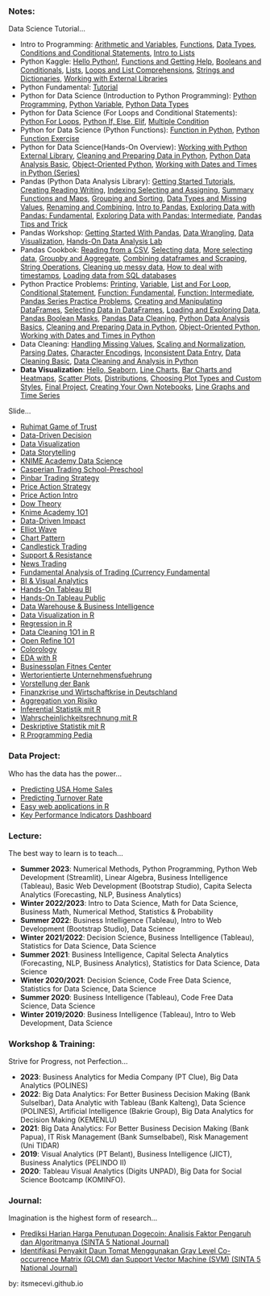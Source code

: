 ### Notes:
Data Science Tutorial...

* Intro to Programming: [Arithmetic and Variables](https://colab.research.google.com/drive/1goYkfMay2Eez9pvgsVTO5uTUDKV-ys9X?usp=sharing), [Functions](https://colab.research.google.com/drive/1ksPrNI4dNLf9IJ8CndJk9V49sW8pboEP?usp=sharing), [Data Types](https://colab.research.google.com/drive/1v1QKVXUUmFcagDDQp-JISwvmt8bbv709?usp=sharing), [Conditions and Conditional Statements](https://colab.research.google.com/drive/1c8lLrflPAmljsU12R3KGLMSdZ_Jvyjnw?usp=sharing), [Intro to Lists](https://colab.research.google.com/drive/1eQv4h1vpQBUeU8Ao530JUqSX5scQ3geM?usp=sharing)
* Python Kaggle: [Hello Python!](), [Functions and Getting Help](), [Booleans and Conditionals](), [Lists](), [Loops and List Comprehensions](), [Strings and Dictionaries](), [Working with External Libraries]()
* Python Fundamental: [Tutorial](https://colab.research.google.com/drive/1Il9BhnPeZZKzXGsLwPVM00O7SK4S7VR1?usp=sharing)
* Python for Data Science (Introduction to Python Programming): [Python Programming](https://colab.research.google.com/drive/1hOYPrZd68cZexgFeErQikRuN3ALrjUZC?usp=sharing), [Python Variable](https://colab.research.google.com/drive/1lQ_W-QGulH4OP2HcaLq_APDGx_GRaBVj?usp=sharing), [Python Data Types](https://colab.research.google.com/drive/1i7pp1NUzsXK-MxXu8axPvqJFdXCjuMgQ?usp=sharing)
* Python for Data Science (For Loops and Conditional Statements): [Python For Loops](https://colab.research.google.com/drive/1qSobt8x90CpZTZDQlmyQSKsR7QjicrHE?usp=sharing), [Python If, Else, Elif](https://colab.research.google.com/drive/12imcVU5SFQLRpw1WUJ0LagKakPSiLTuR?usp=sharing), [Multiple Condition](https://colab.research.google.com/drive/1dzFjiJRoZ1os9ON9CKkLCyoYcguK9G-z?usp=sharing)
* Python for Data Science (Python Functions): [Function in Python](https://colab.research.google.com/drive/1KihiHixC_-rc5Z2Dj494CIngakrUDuyo?usp=sharing), [Python Function Exercise](https://colab.research.google.com/drive/17YnTgstlGOBPGs8ZWxNhI16B9ki1yshR?usp=sharing)
* Python for Data Science(Hands-On Overview): [Working with Python External Library](https://colab.research.google.com/drive/1ooWhlDgFSgGGQqh0C4ECuKqeGEOqJEYX?usp=sharing), [Cleaning and Preparing Data in Python](), [Python Data Analysis Basic](), [Object-Oriented Python](), [Working with Dates and Times in Python (Series)]()
* Pandas (Python Data Analysis Library): [Getting Started Tutorials](https://colab.research.google.com/drive/1ZFa7cWkBIFJcwxy3IXPCn0oZSrqMcug7?usp=sharing), [Creating Reading Writing](https://colab.research.google.com/drive/1LzOLMrhxvjE5Gid4XUHxwsHQjLGBN5uX?usp=sharing), [Indexing Selecting and Assigning](https://colab.research.google.com/drive/1XJY65H0eExN6fsMKVyx98w0VH7djEv82?usp=sharing), [Summary Functions and Maps](https://colab.research.google.com/drive/11T9TVH8uz0QGFsbvZGSnloOAtxiegODB?usp=sharing), [Grouping and Sorting](https://colab.research.google.com/drive/1ny6YxWp05XwdMumzVnmSR-gsWHmp3Hkg?usp=sharing), [Data Types and Missing Values](https://colab.research.google.com/drive/1xHBfBi35TVmLhOL7b8j-nNPbAuKR6xlG?usp=sharing), [Renaming and Combining](https://colab.research.google.com/drive/1W_PWqUKJKz2EWbJaXLomqxs94tDJJF42?usp=sharing), [Intro to Pandas](https://colab.research.google.com/drive/1EQ03F658-e4tNRpIP1kuzwFmGmB7nAKU?usp=sharing), [Exploring Data with Pandas: Fundamental](https://colab.research.google.com/drive/1UG4hrFMTANavDSO70ITmcnWlx_QfxIRf?usp=sharing), [Exploring Data with Pandas: Intermediate](https://colab.research.google.com/drive/1FTexpwSNiF15TgzGdFPAtfu92eSG5EaB?usp=sharing), [Pandas Tips and Trick](https://colab.research.google.com/drive/185CpY6RWWtTjgqLqIt_BkQJuGVDbtVNJ?usp=sharing)
* Pandas Workshop: [Getting Started With Pandas](https://colab.research.google.com/drive/1R6pYGS3F9tGiXvswb5aHfNWOH0zeiLU3?usp=sharing), [Data Wrangling](), [Data Visualization](), [Hands-On Data Analysis Lab]()
* Pandas Cookbok: [Reading from a CSV](), [Selecting data](), [More selecting data](), [Groupby and Aggregate](), [Combining dataframes and Scraping](), [String Operations](), [Cleaning up messy data](), [How to deal with timestamps](), [Loading data from SQL databases]()
* Python Practice Problems: [Printing](https://colab.research.google.com/drive/1Og23ZVUyoGdVNXBtK8S4fUd_UIQJPBuS?usp=sharing), [Variable](https://colab.research.google.com/drive/19c2kDdRm3uDdTIgd_ikUn-SWeMlLMljx?usp=sharing), [List and For Loop](https://colab.research.google.com/drive/1pmkjtlFHO1qAsN4wwCozswOpr5VNMkRB?usp=sharing), [Conditional Statement](https://colab.research.google.com/drive/1e-Fj80HKSfLEAvJ5AawupN2n7HthuNvl?usp=sharing), [Function: Fundamental](https://colab.research.google.com/drive/1aih_ahBzDH0WQG_kOi0rlNwCciRvHZEZ?usp=sharing), [Function: Intermediate](https://colab.research.google.com/drive/114-pVXhr1mnBTZNR3HHKTOx2H0tdsGna?usp=sharing), [Pandas Series Practice Problems](https://colab.research.google.com/drive/1qtY-rz7FahGeTZDY2AHCcQKaauXZyQ4j?usp=sharing), [Creating and Manipulating DataFrames](), [Selecting Data in DataFrames](), [Loading and Exploring Data](), [Pandas Boolean Masks](), [Pandas Data Cleaning](), [Python Data Analysis Basics](), [Cleaning and Preparing Data in Python](), [Object-Oriented Python](), [Working with Dates and Times in Python]()
* Data Cleaning: [Handling Missing Values](), [Scaling and Normalization](), [Parsing Dates](), [Character Encodings](), [Inconsistent Data Entry](), [Data Cleaning Basic](), [Data Cleaning and Analysis in Python]()
* **Data Visualization**: [Hello, Seaborn](), [Line Charts](), [Bar Charts and Heatmaps](), [Scatter Plots](), [Distributions](), [Choosing Plot Types and Custom Styles](), [Final Project](), [Creating Your Own Notebooks](), [Line Graphs and Time Series]()

Slide...

* [Ruhimat Game of Trust](https://github.com/itsmecevi/sbg-ruhimat/blob/main/sbg-final-new.pdf)
* [Data-Driven Decision](https://www.canva.com/design/DAFTrCyOrW4/wOtENOok5bttN6LHzujNcw/view?utm_content=DAFTrCyOrW4&utm_campaign=designshare&utm_medium=link&utm_source=publishsharelink)
* [Data Visualization](https://itsmecevi.github.io/data-visualization/)
* [Data Storytelling](https://itsmecevi.github.io/data-storytelling/)
* [KNIME Academy Data Science](https://itsmecevi.github.io/knime-academy-datascience/)
* [Casperian Trading School-Preschool](https://www.canva.com/design/DAEDnNWpgwQ/QqajLWs5NaMaI4d28M7iAg/view?utm_content=DAEDnNWpgwQ&utm_campaign=designshare&utm_medium=link&utm_source=publishsharelink)
* [Pinbar Trading Strategy](https://itsmecevi.github.io/pinbar-trading/)
* [Price Action Strategy](https://itsmecevi.github.io/price-action-strategy/)
* [Price Action Intro](https://itsmecevi.github.io/price-action-intro/)
* [Dow Theory](https://itsmecevi.github.io/dow-theory/)
* [Knime Academy 1O1](https://itsmecevi.github.io/knime-academy-101/)
* [Data-Driven Impact](https://www.canva.com/design/DAECRX1XUqM/YTKBGJUGmpKLscGY8Nr9zw/view?utm_content=DAECRX1XUqM&utm_campaign=designshare&utm_medium=link&utm_source=publishsharelink)
* [Elliot Wave](https://itsmecevi.github.io/elliot-wave/)
* [Chart Pattern](https://itsmecevi.github.io/chart-pattern/)
* [Candlestick Trading](https://itsmecevi.github.io/candlestick-trading/)
* [Support & Resistance](https://itsmecevi.github.io/sr-trading/)
* [News Trading](https://itsmecevi.github.io/news-trading/)
* [Fundamental Analysis of Trading (Currency Fundamental](https://itsmecevi.github.io/currency-fundamental/)
* [BI & Visual Analytics](https://itsmecevi.github.io/bi-visual-overview/)
* [Hands-On Tableau BI](https://docs.google.com/presentation/d/1a1-lRjjwSYBv4IUw5aLWeRr7x9JESrR8qkHR-Ug1u_4/edit?usp=sharing)
* [Hands-On Tableau Public](https://itsmecevi.github.io/Tableau-Public/)
* [Data Warehouse & Business Intelligence](https://itsmecevi.github.io/dwbi/)
* [Data Visualization in R](https://itsmecevi.github.io/dataviz/)
* [Regression in R](https://itsmecevi.github.io/regression/)
* [Data Cleaning 1O1 in R](https://itsmecevi.github.io/data-cleaning-101/)
* [Open Refine 1O1](https://itsmecevi.github.io/openrefine/#)
* [Colorology](https://itsmecevi.github.io/colorology/)
* [EDA with R](https://itsmecevi.github.io/eda/)
* [Businessplan Fitnes Center](https://itsmecevi.github.io/businessplan-fitnes-center/)
* [Wertorientierte Unternehmensfuehrung](https://itsmecevi.github.io/wertorientierte-unternehmensf-hrung/)
* [Vorstellung der Bank](https://itsmecevi.github.io/finanzkrise/)
* [Finanzkrise und Wirtschaftkrise in Deutschland](https://itsmecevi.github.io/finanzkrise/)
* [Aggregation von Risiko](https://itsmecevi.github.io/aggregation-risiko/)
* [Inferential Statistik mit R](https://itsmecevi.github.io/insta/)
* [Wahrscheinlichkeitsrechnung mit R](https://itsmecevi.github.io/wkr/)
* [Deskriptive Statistik mit R](https://itsmecevi.github.io/desta/)
* [R Programming Pedia](https://r-pedia.gitbook.io/cevi/)


### Data Project:
Who has the data has the power...

* [Predicting USA Home Sales](https://itsmecevi.github.io/usa-home-sales/)
* [Predicting Turnover Rate](https://itsmecevi.github.io/hr-turnover-rate/)
* [Easy web applications in R](https://itsmecevi.github.io/r-shiny-app/)
* [Key Performance Indicators Dashboard](https://itsmecevi.github.io/dataviz-kpi/)

### Lecture:
The best way to learn is to teach...

* **Summer 2023**: Numerical Methods, Python Programming, Python Web Development (Streamlit), Linear Algebra, Business Intelligence (Tableau), Basic Web Development (Bootstrap Studio), Capita Selecta Analytics (Forecasting, NLP, Business Analytics) 
* **Winter 2022/2023**: Intro to Data Science, Math for Data Science, Business Math, Numerical Method, Statistics & Probability
* **Summer 2022**: Business Intelligence (Tableau), Intro to Web Development (Bootstrap Studio), Data Science
* **Winter 2021/2022**: Decision Science, Business Intelligence (Tableau), Statistics for Data Science, Data Science
* **Summer 2021**: Business Intelligence, Capital Selecta Analytics (Forecasting, NLP, Business Analytics), Statistics for Data Science, Data Science
* **Winter 2020/2021**: Decision Science, Code Free Data Science, Statistics for Data Science, Data Science
* **Summer 2020**: Business Intelligence (Tableau), Code Free Data Science, Data Science
* **Winter 2019/2020**: Business Intelligence (Tableau), Intro to Web Development, Data Science

### Workshop & Training:
Strive for Progress, not Perfection...

* **2023**: Business Analytics for Media Company (PT Clue), Big Data Analytics (POLINES)
* **2022**: Big Data Analytics: For Better Business Decision Making (Bank Sulselbar), Data Analytic with Tableau (Bank Kalteng), Data Science (POLINES), Artificial Intelligence (Bakrie Group), Big Data Analytics for Decision Making (KEMENLU)
* **2021**: Big Data Analytics: For Better Business Decision Making (Bank Papua), IT Risk Management (Bank Sumselbabel), Risk Management (Uni TIDAR)
* **2019**: Visual Analytics (PT Belant), Business Intelligence (JICT), Business Analytics (PELINDO II)
* **2020**: Tableau Visual Analytics (Digits UNPAD), Big Data for Social Science Bootcamp (KOMINFO).




### Journal:
Imagination is the highest form of research...

* [Prediksi Harian Harga Penutupan Dogecoin: Analisis Faktor Pengaruh dan Algoritmanya (SINTA 5 National Journal)](https://journal.ubpkarawang.ac.id/index.php/TeknikInformatikaSistemInfor/article/view/4423)
* [Identifikasi Penyakit Daun Tomat Menggunakan Gray Level Co-occurrence Matrix (GLCM) dan Support Vector Machine (SVM) (SINTA 5 National Journal)](https://journal.ubpkarawang.ac.id/index.php/TeknikInformatikaSistemInfor/article/view/3578)

by: itsmecevi.github.io


